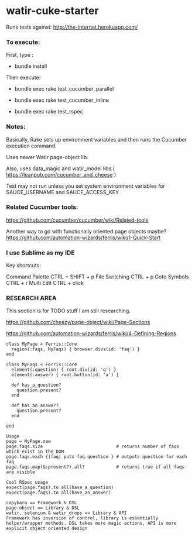 # watir-cuke-starter

Runs tests against: http://the-internet.herokuapp.com/

### To execute:

First, type :  

- bundle install

Then execute:

- bundle exec rake test_cucumber_parallel

- bundle exec rake test_cucumber_inline

- bundle exec rake test_rspec


### Notes:

Basically, Rake sets up environment variables and then runs the Cucumber execution command.

Uses newer Watir page-object lib.

Also, uses data_magic and watir_model libs ( https://leanpub.com/cucumber_and_cheese )

Test may not run unless you set system environment variables for SAUCE_USERNAME and SAUCE_ACCESS_KEY


### Related Cucumber tools:

https://github.com/cucumber/cucumber/wiki/Related-tools

Another way to go with functionally oriented page objects maybe?
https://github.com/automation-wizards/ferris/wiki/1-Quick-Start


### I use Sublime as my IDE

Key shortcuts:

Command Palette CTRL + SHIFT + p
File Switching CTRL + p
Goto Symbols CTRL + r
Multi Edit CTRL + click


###  RESEARCH AREA

This section is for TODO stuff I am still researching.

https://github.com/cheezy/page-object/wiki/Page-Sections

https://github.com/automation-wizards/ferris/wiki/4-Defining-Regions

```
class MyPage < Ferris::Core
  region(:faqs, MyFaqs) { browser.divs(id: 'faq') }
end

class MyFaqs < Ferris::Core
  element(:question) { root.div(id: 'q') }
  element(:answer) { root.button(id: 'a') }

  def has_a_question?
    question.present?
  end

  def has_an_answer?
    question.present?
  end

end

Usage
page = MyPage.new
page.faqs.size                            # returns number of faqs which exist in the DOM
page.faqs.each {|faq| puts faq.question } # outputs question for each faq
page.faqs.map(&:present?).all?            # returns true if all faqs are visible

Cool RSpec usage
expect(page.faqs).to all(have_a_question)
expect(page.faqs).to all(have_an_answer)
```

```
capybara == Framework & DSL
page-object == Library & DSL
watir, selenium & watir_drops == Library & API 
Framework has inversion of control, library is essentially helper/wrapper methods. DSL takes more magic actions, API is more explicit object oriented design
```

